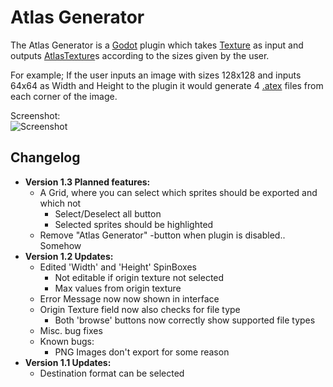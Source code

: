 Atlas Generator
===============

The Atlas Generator is a [Godot][godot] plugin which takes [Texture][texture]
as input and outputs [AtlasTexture][atex]s according to the sizes given by the user.

For example; If the user inputs an image with sizes 128x128 and inputs 64x64 as Width and Height to the plugin
it would generate 4 [.atex][atex] files from each corner of the image.

Screenshot:  
![Screenshot][screenshot]

Changelog
---------

- **Version 1.3 Planned features:**
  - A Grid, where you can select which sprites should be exported and which not
    - Select/Deselect all button
    - Selected sprites should be highlighted
  - Remove "Atlas Generator" -button when plugin is disabled.. Somehow
- **Version 1.2 Updates:**
  - Edited 'Width' and 'Height' SpinBoxes
    - Not editable if origin texture not selected
    - Max values from origin texture
  - Error Message now now shown in interface
  - Origin Texture field now also checks for file type
    - Both 'browse' buttons now correctly show supported file types
  - Misc. bug fixes
  - Known bugs:
    - PNG Images don't export for some reason
- **Version 1.1 Updates:**
  - Destination format can be selected


[godot]: http://godotengine.org/
[texture]: http://docs.godotengine.org/en/latest/classes/class_texture.html#class-texture
[atex]: http://docs.godotengine.org/en/latest/classes/class_atlastexture.html
[screenshot]: https://i.imgur.com/sSdKvTb.png
